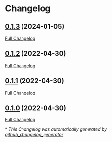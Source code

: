 # Changelog

## [0.1.3](https://github.com/buluma/ansible-role-munin/tree/0.1.3) (2024-01-05)

[Full Changelog](https://github.com/buluma/ansible-role-munin/compare/0.1.2...0.1.3)

## [0.1.2](https://github.com/buluma/ansible-role-munin/tree/0.1.2) (2022-04-30)

[Full Changelog](https://github.com/buluma/ansible-role-munin/compare/0.1.1...0.1.2)

## [0.1.1](https://github.com/buluma/ansible-role-munin/tree/0.1.1) (2022-04-30)

[Full Changelog](https://github.com/buluma/ansible-role-munin/compare/0.1.0...0.1.1)

## [0.1.0](https://github.com/buluma/ansible-role-munin/tree/0.1.0) (2022-04-30)

[Full Changelog](https://github.com/buluma/ansible-role-munin/compare/2b25d4863ed624b68130ede339bbb01a6b214bc8...0.1.0)



\* *This Changelog was automatically generated by [github_changelog_generator](https://github.com/github-changelog-generator/github-changelog-generator)*
